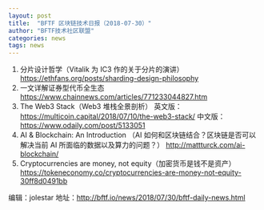 ```yaml
---
layout: post
title:  "BFTF 区块链技术日报（2018-07-30）"
author: "BFTF技术社区联盟"
categories: news
tags: news
---
```


1. 分片设计哲学（Vitalik 为 IC3 作的关于分片的演讲）<https://ethfans.org/posts/sharding-design-philosophy>
2. 一文详解证券型代币全生态 <https://www.chainnews.com/articles/771233044827.htm>
3. The Web3 Stack（Web3 堆栈全景剖析） 英文版： <https://multicoin.capital/2018/07/10/the-web3-stack/>  中文版：  <https://www.odaily.com/post/5133051>
4. AI & Blockchain: An Introduction （AI 如何和区块链结合？区块链是否可以解决当前 AI 所面临的数据以及算力的问题？） <http://mattturck.com/ai-blockchain/>
5. Cryptocurrencies are money, not equity（加密货币是钱不是资产） <https://tokeneconomy.co/cryptocurrencies-are-money-not-equity-30ff8d0491bb>

编辑：jolestar
地址：<http://bftf.io/news/2018/07/30/bftf-daily-news.html>
